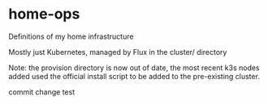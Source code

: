 # home-ops
Definitions of my home infrastructure

Mostly just Kubernetes, managed by Flux in the cluster/ directory

Note: the provision directory is now out of date, the most recent k3s nodes added used the official install script to be added to the pre-existing cluster.


commit change test
